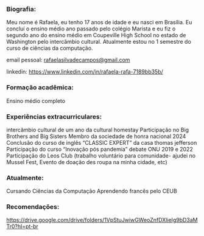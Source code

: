 ### Biografia:
Meu nome é Rafaela, eu tenho 17 anos de idade e eu nasci em Brasília. Eu concluí o ensino médio ano passado pelo colégio Marista e eu fiz o segundo ano do ensino médio em Coupeville High School no estado de Washington pelo intercâmbio cultural. Atualmente estou no 1 semestre do curso de ciências da computação.

email pessoal: rafaelasilvadecampos@gmail.com

linkedin: https://www.linkedin.com/in/rafaela-rafa-7189bb35b/ 

### Formação acadêmica: 

Ensino médio completo

### Experiências extracurriculares:

intercâmbio cultural de um ano da cultural homestay
Participação no Big Brothers and Big Sisters
Membro da sociedade de honra nacional 2024
Conclusão do curso de inglês “CLASSIC EXPERT” da casa thomas jefferson
Participação do curso “Inovação pós pandemia”
debate ONU 2019 e 2022
Participação do Leos Club (trabalho voluntário para comunidade- ajudei no Mussel Fest, Evento de doação des roupa na minha cidade, etc)

### Atualmente:

Cursando Ciências da Computação
Aprendendo francês pelo CEUB

### Recomendações:

https://drive.google.com/drive/folders/1VpStuJwiwGWeoZnfDXlieIg9bD3aMTr0?hl=pt-br 
